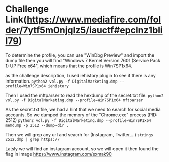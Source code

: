 
# Challenge Link(https://www.mediafire.com/folder/7ytf5m0njqlz5/iauctf#epclnz1blil79)


To determine the profile, you can use "WinDbg Preview" and import the dump file then you will find "Windows 7 Kernel Version 7601 (Service Pack 1) UP Free x64", which means that the profile is Win7SP1x64.

as the challenge description, I used iehistory plugin to see if there is any information.
```python2 vol.py -f DigitalMarketing.dmp --profile=Win7SP1x64 iehistory```

Then I used the mftparser to read the hexdump of the secret.txt file.
```python2 vol.py -f DigitalMarketing.dmp --profile=Win7SP1x64 mftparser```

As the secret.txt file, we had a hint that we need to search for social media accounts. So we dumped the memory of the "Chrome.exe" process (PID: 2512)
```python2 vol.py -f DigitalMarketing.dmp --profile=Win7SP1x64 memdump -p 2512 --dump-dir .```

Then we will grep any url and seacrh for (Instagram, Twitter,...)
```strings 2512.dmp | grep https://```

Latsly we will find an instagram account, so we will open it then found the flag in image
https://www.instagram.com/exmak90
